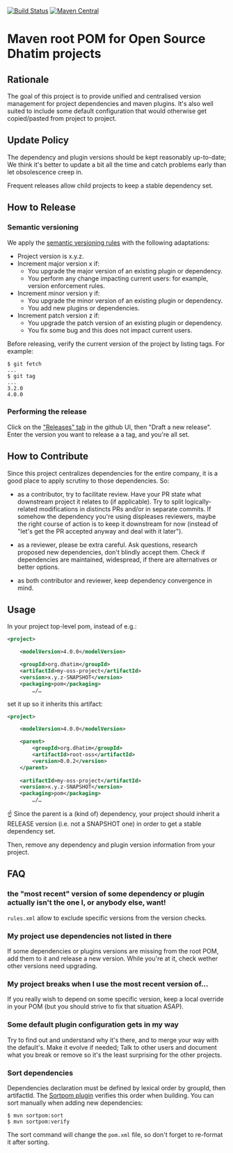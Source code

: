[![Build Status](https://travis-ci.org/dhatim/business-hours-java.svg?branch=master)](https://travis-ci.org/dhatim/root-pom-oss)
[![Maven Central](https://maven-badges.herokuapp.com/maven-central/org.dhatim/root-oss/badge.svg)](https://maven-badges.herokuapp.com/maven-central/org.dhatim/root-oss)

# Maven root POM for Open Source Dhatim projects

## Rationale

The goal of this project is to provide unified and centralised version
management for project dependencies and maven plugins. It's also well
suited to include some default configuration that would otherwise get
copied/pasted from project to project.

## Update Policy

The dependency and plugin versions should be kept reasonably
up-to-date; We think it's better to update a bit all the time and
catch problems early than let obsolescence creep in.

Frequent releases allow child projects to keep a stable dependency
set.

## How to Release

### Semantic versioning

We apply the [semantic versioning rules](http://semver.org/) with the following adaptations:
- Project version is x.y.z.
- Increment major version x if:
  - You upgrade the major version of an existing plugin or dependency.
  - You perform any change impacting current users: for example, version enforcement rules.
- Increment minor version y if:
  - You upgrade the minor version of an existing plugin or dependency.
  - You add new plugins or dependencies.
- Increment patch version z if:
  - You upgrade the patch version of an existing plugin or dependency.
  - You fix some bug and this does not impact current users.

Before releasing, verify the current version of the project by listing tags. For example:
```shell
$ git fetch
...
$ git tag
...
3.2.0
4.0.0
```

### Performing the release

Click on the ["Releases" tab](https://github.com/dhatim/root-pom-oss/releases) in the github UI, then "Draft a new release". Enter the version you want to release a a tag, and you're all set. 

## How to Contribute

Since this project centralizes dependencies for the entire company, it
is a good place to apply scrutiny to those dependencies. So:

- as a contributor, try to facilitate review. Have your PR state what
  downstream project it relates to (if applicable). Try to split
  logically-related modifications in distincts PRs and/or in separate
  commits. If somehow the dependency you're using displeases
  reviewers, maybe the right course of action is to keep it downstream
  for now (instead of "let's get the PR accepted anyway and deal with
  it later").

- as a reviewer, please be extra careful. Ask questions, research
  proposed new dependencies, don't blindly accept them. Check if
  dependencies are maintained, widespread, if there are alternatives
  or better options.

- as both contributor and reviewer, keep dependency convergence in
  mind.

## Usage

In your project top-level pom, instead of e.g.:

```xml
<project>

    <modelVersion>4.0.0</modelVersion>

    <groupId>org.dhatim</groupId>
    <artifactId>my-oss-project</artifactId>
    <version>x.y.z-SNAPSHOT</version>
    <packaging>pom</packaging>
        …/…
```

set it up so it inherits this artifact:

```xml
<project>

    <modelVersion>4.0.0</modelVersion>

    <parent>
        <groupId>org.dhatim</groupId>
        <artifactId>root-oss</artifactId>
        <version>0.0.2</version>
    </parent>
    
    <artifactId>my-oss-project</artifactId>
    <version>x.y.z-SNAPSHOT</version>
    <packaging>pom</packaging>
        …/…
```

:point_up: Since the parent is a (kind of) dependency, your project
should inherit a RELEASE version (i.e. not a SNAPSHOT one) in order to
get a stable dependency set.

Then, remove any dependency and plugin version information from your
project.

## FAQ

### the "most recent" version of some dependency or plugin actually isn't the one I, or anybody else, want!

`rules.xml` allow to exclude specific versions from the version checks.

### My project use dependencies not listed in there

If some dependencies or plugins versions are missing from the root
POM, add them to it and release a new version. While you're at it,
check wether other versions need upgrading.

### My project breaks when I use the most recent version of...

If you really wish to depend on some specific version, keep a local
override in your POM (but you should strive to fix that situation
ASAP).

### Some default plugin configuration gets in my way

Try to find out and understand why it's there, and to merge your way
with the default's. Make it evolve if needed; Talk to other users and
document what you break or remove so it's the least surprising for the
other projects.

### Sort dependencies

Dependencies declaration must be defined by lexical order by groupId,
then artifactId.  The
[Sortpom plugin](https://github.com/Ekryd/sortpom) verifies this order
when building.  You can sort manually when adding new dependencies:

```shell
$ mvn sortpom:sort
$ mvn sortpom:verify
```

The sort command will change the `pom.xml` file, so don't forget to
re-format it after sorting.
